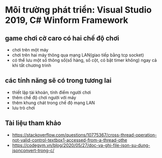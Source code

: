 # Môi trường phát triển: Visual Studio 2019, C# Winform Framework
## game chơi cờ caro có hai chế độ chơi 
- chơi trên một máy 
- chơi trên hai máy thông qua mạng LAN(giao tiếp bằng tcp socket)
- có thể lưu một số thông số(số hàng, số cột, có bật timer không) ngay cả khi tắt chương trình
## các tính năng sẽ có trong tương lai
- thiết lập tài khoản, tính điểm người chơi
- thêm chế độ chơi người với máy
- thêm khung chát trong chế độ mạng LAN
- lưu trò chơi
## Tài liệu tham khảo
- https://stackoverflow.com/questions/10775367/cross-thread-operation-not-valid-control-textbox1-accessed-from-a-thread-othe
- https://codegym.vn/blog/2020/05/27/doc-va-ghi-file-json-su-dung-jsonconvert-trong-c/
